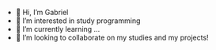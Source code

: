 - 👋 Hi, I’m Gabriel
- 👀 I’m interested in study programming
- 🌱 I’m currently learning ...
- 💞️ I’m looking to collaborate on my studies and my projects!


<!---
GabrielSEstudante/GabrielSEstudante is a ✨ special ✨ repository because its `README.md` (this file) appears on your GitHub profile.
You can click the Preview link to take a look at your changes.
--->
